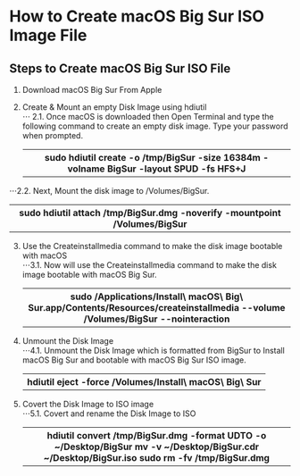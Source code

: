 # How to Create macOS Big Sur ISO Image File

## Steps to Create macOS Big Sur ISO File

   1. Download macOS Big Sur From Apple

   2. Create & Mount an empty Disk Image using hdiutil<br>
   ⋅⋅⋅	2.1. Once macOS is downloaded then Open Terminal and type the following command to create an empty disk image. Type your password when prompted.<br>
      <table> <th>sudo hdiutil create -o /tmp/BigSur -size 16384m -volname BigSur -layout SPUD -fs HFS+J </th> </table>
   ⋅⋅⋅2.2. Next, Mount the disk image to /Volumes/BigSur.<br>
      <table> <th>sudo hdiutil attach /tmp/BigSur.dmg -noverify -mountpoint /Volumes/BigSur</th> </table>   
      
   3. Use the Createinstallmedia command to make the disk image bootable with macOS<br>
   ⋅⋅⋅3.1. Now will use the Createinstallmedia command to make the disk image bootable with macOS Big Sur.
       <table> <th>sudo /Applications/Install\ macOS\ Big\ Sur.app/Contents/Resources/createinstallmedia --volume /Volumes/BigSur --nointeraction</th> </table>

   4. Unmount the Disk Image<br>
   ⋅⋅⋅4.1. Unmount the Disk Image which is formatted from BigSur to Install macOS Big Sur and bootable with macOS Big Sur ISO image.
       <table> <th>hdiutil eject -force /Volumes/Install\ macOS\ Big\ Sur</th> </table>
   
   5. Covert the Disk Image to ISO image<br>
   ⋅⋅⋅5.1. Covert and rename the Disk Image to ISO
       <table> <th>hdiutil convert /tmp/BigSur.dmg -format UDTO -o ~/Desktop/BigSur
       mv -v ~/Desktop/BigSur.cdr ~/Desktop/BigSur.iso
       sudo rm -fv /tmp/BigSur.dmg</th> </table>
